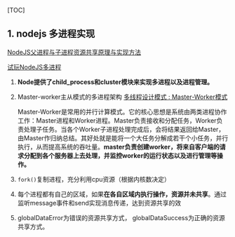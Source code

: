 [TOC]

## 1. nodejs 多进程实现 ##

[NodeJS父进程与子进程资源共享原理与实现方法](<https://www.jb51.net/article/136542.htm>)

[试玩NodeJS多进程](<https://blog.csdn.net/hongchh/article/details/79898816>)

1. **Node提供了child_process和cluster模块来实现多进程以及进程管理。**

2. Master-worker主从模式的多进程架构
   [多线程设计模式 : Master-Worker模式](https://www.cnblogs.com/jianzh5/p/6121877.html)

   Master-Worker是常用的并行计算模式。它的核心思想是系统由两类进程协作工作：Master进程和Worker进程。Master负责接收和分配任务，Worker负责处理子任务。当各个Worker子进程处理完成后，会将结果返回给Master，由Master作归纳总结。其好处就是能将一个大任务分解成若干个小任务，并行执行，从而提高系统的吞吐量。**master负责创建worker，将来自客户端的请求分配到各个服务器上去处理，并监控worker的运行状态以及进行管理等操作。**

3. `fork()`复制进程，充分利用cpu资源（根据内核数决定）

4. 每个进程都有自己的区域，如果**在各自区域内执行操作，资源并未共享**。通过监听message事件和send实现消息传递，达到资源共享的效

5. globalDataError为错误的资源共享方式， globalDataSuccess为正确的资源共享方式。